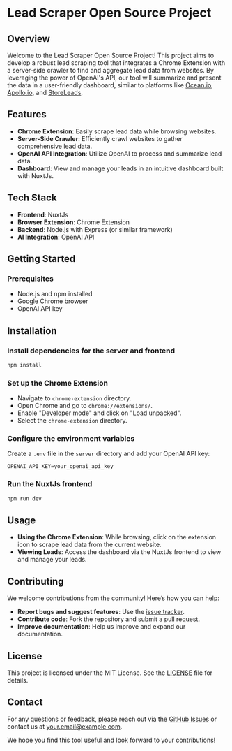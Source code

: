 # Lead Scraper Open Source Project

## Overview

Welcome to the Lead Scraper Open Source Project! This project aims to develop a robust lead scraping tool that integrates a Chrome Extension with a server-side crawler to find and aggregate lead data from websites. By leveraging the power of OpenAI's API, our tool will summarize and present the data in a user-friendly dashboard, similar to platforms like [Ocean.io](https://ocean.io), [Apollo.io](https://apollo.io), and [StoreLeads](https://storeleads.com).

## Features

- **Chrome Extension**: Easily scrape lead data while browsing websites.
- **Server-Side Crawler**: Efficiently crawl websites to gather comprehensive lead data.
- **OpenAI API Integration**: Utilize OpenAI to process and summarize lead data.
- **Dashboard**: View and manage your leads in an intuitive dashboard built with NuxtJs.

## Tech Stack

- **Frontend**: NuxtJs
- **Browser Extension**: Chrome Extension
- **Backend**: Node.js with Express (or similar framework)
- **AI Integration**: OpenAI API

## Getting Started

### Prerequisites

- Node.js and npm installed
- Google Chrome browser
- OpenAI API key

## Installation

### Install dependencies for the server and frontend

```bash
npm install
```

### Set up the Chrome Extension

- Navigate to `chrome-extension` directory.
- Open Chrome and go to `chrome://extensions/`.
- Enable "Developer mode" and click on "Load unpacked".
- Select the `chrome-extension` directory.

### Configure the environment variables

Create a `.env` file in the `server` directory and add your OpenAI API key:

```env
OPENAI_API_KEY=your_openai_api_key
```

### Run the NuxtJs frontend

```bash
npm run dev
```

## Usage

- **Using the Chrome Extension**: While browsing, click on the extension icon to scrape lead data from the current website.
- **Viewing Leads**: Access the dashboard via the NuxtJs frontend to view and manage your leads.

## Contributing

We welcome contributions from the community! Here’s how you can help:

- **Report bugs and suggest features**: Use the [issue tracker](https://github.com/codextde/openleads/issues).
- **Contribute code**: Fork the repository and submit a pull request.
- **Improve documentation**: Help us improve and expand our documentation.

## License

This project is licensed under the MIT License. See the [LICENSE](LICENSE) file for details.

## Contact

For any questions or feedback, please reach out via the [GitHub Issues](https://github.com/codextde/openleads/issues) or contact us at your.email@example.com.

We hope you find this tool useful and look forward to your contributions!
